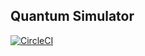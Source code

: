 ## Quantum Simulator

[![CircleCI](https://circleci.com/gh/stevenmburns/quantum_simulator.svg?style=svg)](https://circleci.com/gh/stevenmburns/quantum_simulator)

